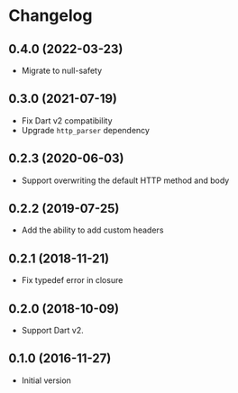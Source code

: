 # Changelog

## 0.4.0 (2022-03-23)

- Migrate to null-safety

## 0.3.0 (2021-07-19)

- Fix Dart v2 compatibility
- Upgrade `http_parser` dependency

## 0.2.3 (2020-06-03)

- Support overwriting the default HTTP method and body

## 0.2.2 (2019-07-25)

- Add the ability to add custom headers

## 0.2.1 (2018-11-21)

- Fix typedef error in closure

## 0.2.0 (2018-10-09)

- Support Dart v2.

## 0.1.0 (2016-11-27)

- Initial version
